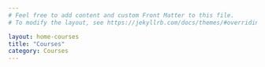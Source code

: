 ```yaml
---
# Feel free to add content and custom Front Matter to this file.
# To modify the layout, see https://jekyllrb.com/docs/themes/#overriding-theme-defaults

layout: home-courses
title: "Courses"
category: Courses
---
```


